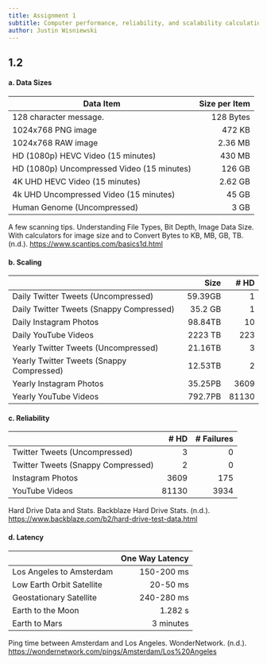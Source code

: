 ```yaml
---
title: Assignment 1
subtitle: Computer performance, reliability, and scalability calculation
author: Justin Wisniewski
---
```


## 1.2 

#### a. Data Sizes

| Data Item                                  | Size per Item | 
|--------------------------------------------|--------------:|
| 128 character message.                     | 128 Bytes     |
| 1024x768 PNG image                         | 472 KB        |
| 1024x768 RAW image                         | 2.36 MB       | 
| HD (1080p) HEVC Video (15 minutes)         | 430 MB        |
| HD (1080p) Uncompressed Video (15 minutes) | 126 GB        |
| 4K UHD HEVC Video (15 minutes)             | 2.62 GB       |
| 4k UHD Uncompressed Video (15 minutes)     | 45 GB         |
| Human Genome (Uncompressed)                | 3 GB          |

A few scanning tips. Understanding File Types, Bit Depth, Image Data Size. With calculators for image size and to Convert Bytes to KB, MB, GB, TB. (n.d.). https://www.scantips.com/basics1d.html 

#### b. Scaling

|                                           | Size     | # HD | 
|-------------------------------------------|---------:|-----:|
| Daily Twitter Tweets (Uncompressed)       | 59.39GB  |  1   |
| Daily Twitter Tweets (Snappy Compressed)  | 35.2 GB  |  1   |
| Daily Instagram Photos                    | 98.84TB  |  10  |
| Daily YouTube Videos                      | 2223 TB  |  223 |
| Yearly Twitter Tweets (Uncompressed)      | 21.16TB  |  3   |
| Yearly Twitter Tweets (Snappy Compressed) | 12.53TB  |  2   |
| Yearly Instagram Photos                   | 35.25PB  | 3609 |
| Yearly YouTube Videos                     | 792.7PB  | 81130|

#### c. Reliability
|                                    | # HD | # Failures |
|------------------------------------|-----:|-----------:|
| Twitter Tweets (Uncompressed)      | 3    |      0     |
| Twitter Tweets (Snappy Compressed) | 2    |      0     |
| Instagram Photos                   | 3609 |     175    |
| YouTube Videos                     | 81130|    3934    |

Hard Drive Data and Stats. Backblaze Hard Drive Stats. (n.d.). https://www.backblaze.com/b2/hard-drive-test-data.html 

#### d. Latency

|                           | One Way Latency      |
|---------------------------|---------------------:|
| Los Angeles to Amsterdam  | 150-200 ms           |
| Low Earth Orbit Satellite | 20-50 ms             |
| Geostationary Satellite   | 240-280 ms           |
| Earth to the Moon         | 1.282 s              |
| Earth to Mars             | 3 minutes            | 

Ping time between Amsterdam and Los Angeles. WonderNetwork. (n.d.). https://wondernetwork.com/pings/Amsterdam/Los%20Angeles 
